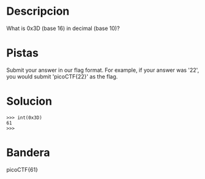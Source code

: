 # Descripcion
What is 0x3D (base 16) in decimal (base 10)?
# Pistas
Submit your answer in our flag format. For example, if your answer was '22', you would submit 'picoCTF{22}' as the flag.
# Solucion

```
>>> int(0x3D)
61
>>> 
```
# Bandera
picoCTF{61}

